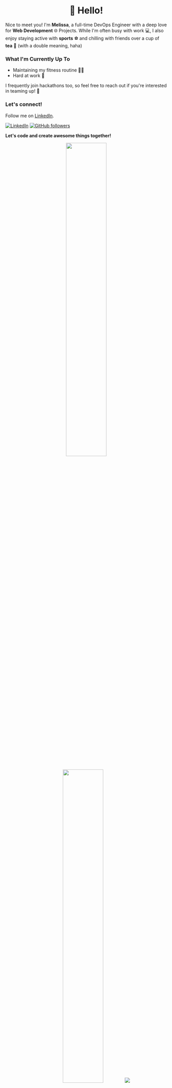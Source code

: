 <h1 align='center'>👋 Hello!</h1>

Nice to meet you! I'm **Melissa**, a full-time DevOps Engineer with a deep love for **Web Development** 🌐 Projects. While I'm often busy with work 💻, I also enjoy staying active with **sports** ⚽ and chilling with friends over a cup of **tea** 🍵 (with a double meaning, haha) 

### What I'm Currently Up To

- Maintaining my fitness routine 🏋️‍♂️
- Hard at work 💼

I frequently join hackathons too, so feel free to reach out if you're interested in teaming up! 🤝


### Let's connect!

Follow me on [LinkedIn](https://www.linkedin.com/in/melissa-cheng-7347ba256/).

 [![LinkedIn](https://img.shields.io/static/v1.svg?label=LinkedIn&message=MelissaCheng&logo=linkedin&style=flat&color=blue)](https://www.linkedin.com/in/melissa-cheng-7347ba256/) [![GitHub followers](https://img.shields.io/github/followers/PeiYee88.svg?label=Follow%20@PeiYee88&style=social)](https://github.com/PeiYee88/)

**Let's code and create awesome things together!**


<p align="center">
<img height="50%" width="auto" src="https://github-readme-stats.vercel.app/api?username=PeiYee88&show_icons=true&count_private=true&theme=darcula&hide_border=true&hide=issues,contribs&bg_color=00000000&since=2021-01-01">
<img height="50%" width="auto" src="https://github-readme-stats.vercel.app/api/top-langs/?username=PeiYee88&layout=compact&hide_border=true&theme=darcula&bg_color=00000000&langs_count=6&hide=jupyter%20notebook,tex,css,php&exclude_repo=Pacman-AI&since=2021-01-01">
<img src="https://github-readme-streak-stats.herokuapp.com?user=PeiYee88&theme=darcula&hide_border=true&background=FFFFFF00&since=2021-01-01">
  <br>
  <br>
<!--   <a href="https://www.buymeacoffee.com/peiyee88"> <img align="center" src="https://cdn.buymeacoffee.com/buttons/v2/default-orange.png" height="50" width="210" /></a>
</p> -->

<br />
